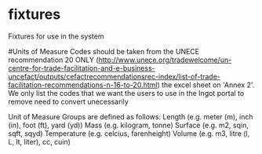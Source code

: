 # fixtures
Fixtures for use in the system

#Units of Measure
Codes should be taken from the UNECE recommendation 20 ONLY (http://www.unece.org/tradewelcome/un-centre-for-trade-facilitation-and-e-business-uncefact/outputs/cefactrecommendationsrec-index/list-of-trade-facilitation-recommendations-n-16-to-20.html) the excel sheet on 'Annex 2'.  We only list the codes that we want the users to use in the Ingot portal to remove need to convert unecessarily

Unit of Measure Groups are defined as follows:
Length	(e.g. meter (m), inch (in), foot (ft), yard (yd))
Mass (e.g. kilogram, tonne)
Surface	(e.g. m2, sqin, sqft, sqyd)
Temperature (e.g. celcius, farenheight)
Volume	(e.g. m3, litre (l, L, lt, liter), cc, cuin)